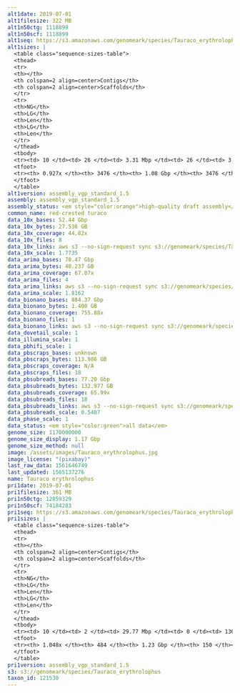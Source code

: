 ```yaml
---
alt1date: 2019-07-01
alt1filesize: 322 MB
alt1n50ctg: 1118899
alt1n50scf: 1118899
alt1seq: https://s3.amazonaws.com/genomeark/species/Tauraco_erythrolophus/bTauEry1/assembly_vgp_standard_1.5/bTauEry1.alt.asm.20190701.fasta.gz
alt1sizes: |
  <table class="sequence-sizes-table">
  <thead>
  <tr>
  <th></th>
  <th colspan=2 align=center>Contigs</th>
  <th colspan=2 align=center>Scaffolds</th>
  </tr>
  <tr>
  <th>NG</th>
  <th>LG</th>
  <th>Len</th>
  <th>LG</th>
  <th>Len</th>
  </tr>
  </thead>
  <tbody>
  <tr><td> 10 </td><td> 26 </td><td> 3.31 Mbp </td><td> 26 </td><td> 3.31 Mbp </td></tr>  <tr><td> 20 </td><td> 67 </td><td> 2.49 Mbp </td><td> 67 </td><td> 2.49 Mbp </td></tr>  <tr><td> 30 </td><td> 121 </td><td> 1.86 Mbp </td><td> 121 </td><td> 1.86 Mbp </td></tr>  <tr><td> 40 </td><td> 194 </td><td> 1.44 Mbp </td><td> 194 </td><td> 1.44 Mbp </td></tr>  <tr style="background-color:#cccccc;"><td> 50 </td><td> 286 </td><td> 1.12 Mbp </td><td> 286 </td><td> 1.12 Mbp </td></tr>  <tr><td> 60 </td><td> 405 </td><td> 0.85 Mbp </td><td> 405 </td><td> 0.85 Mbp </td></tr>  <tr><td> 70 </td><td> 570 </td><td> 0.57 Mbp </td><td> 570 </td><td> 0.57 Mbp </td></tr>  <tr><td> 80 </td><td> 875 </td><td> 0.24 Mbp </td><td> 875 </td><td> 0.24 Mbp </td></tr>  <tr><td> 90 </td><td> 2319 </td><td> 41.45 Kbp </td><td> 2319 </td><td> 41.45 Kbp </td></tr>  <tr><td> 100 </td><td> - </td><td> - </td><td> - </td><td> - </td></tr>  </tbody>
  <tfoot>
  <tr><th> 0.927x </th><th> 3476 </th><th> 1.08 Gbp </th><th> 3476 </th><th> 1.08 Gbp </th></tr>
  </tfoot>
  </table>
alt1version: assembly_vgp_standard_1.5
assembly: assembly_vgp_standard_1.5
assembly_status: <em style="color:orange">high-quality draft assembly</em>
common_name: red-crested turaco
data_10x_bases: 52.44 Gbp
data_10x_bytes: 27.536 GB
data_10x_coverage: 44.82x
data_10x_files: 8
data_10x_links: aws s3 --no-sign-request sync s3://genomeark/species/Tauraco_erythrolophus/bTauEry1/genomic_data/10x/ .<br>
data_10x_scale: 1.7735
data_arima_bases: 78.47 Gbp
data_arima_bytes: 40.237 GB
data_arima_coverage: 67.07x
data_arima_files: 4
data_arima_links: aws s3 --no-sign-request sync s3://genomeark/species/Tauraco_erythrolophus/bTauEry1/genomic_data/arima/ .<br>
data_arima_scale: 1.8162
data_bionano_bases: 884.37 Gbp
data_bionano_bytes: 1.400 GB
data_bionano_coverage: 755.88x
data_bionano_files: 1
data_bionano_links: aws s3 --no-sign-request sync s3://genomeark/species/Tauraco_erythrolophus/bTauEry1/genomic_data/bionano/ .<br>
data_dovetail_scale: 1
data_illumina_scale: 1
data_pbhifi_scale: 1
data_pbscraps_bases: unknown
data_pbscraps_bytes: 113.986 GB
data_pbscraps_coverage: N/A
data_pbscraps_files: 18
data_pbsubreads_bases: 77.20 Gbp
data_pbsubreads_bytes: 132.977 GB
data_pbsubreads_coverage: 65.99x
data_pbsubreads_files: 18
data_pbsubreads_links: aws s3 --no-sign-request sync s3://genomeark/species/Tauraco_erythrolophus/bTauEry1/genomic_data/pacbio/ . --exclude "*scraps.bam* --exclude "*ccs.bam*"<br>
data_pbsubreads_scale: 0.5407
data_phase_scale: 1
data_status: <em style="color:green">all data</em>
genome_size: 1170000000
genome_size_display: 1.17 Gbp
genome_size_method: null
image: /assets/images/Tauraco_erythrolophus.jpg
image_license: "(pixabay)"
last_raw_data: 1561646749
last_updated: 1565137276
name: Tauraco erythrolophus
pri1date: 2019-07-01
pri1filesize: 361 MB
pri1n50ctg: 12059329
pri1n50scf: 74184283
pri1seq: https://s3.amazonaws.com/genomeark/species/Tauraco_erythrolophus/bTauEry1/assembly_vgp_standard_1.5/bTauEry1.pri.asm.20190701.fasta.gz
pri1sizes: |
  <table class="sequence-sizes-table">
  <thead>
  <tr>
  <th></th>
  <th colspan=2 align=center>Contigs</th>
  <th colspan=2 align=center>Scaffolds</th>
  </tr>
  <tr>
  <th>NG</th>
  <th>LG</th>
  <th>Len</th>
  <th>LG</th>
  <th>Len</th>
  </tr>
  </thead>
  <tbody>
  <tr><td> 10 </td><td> 2 </td><td> 29.77 Mbp </td><td> 0 </td><td> 136.89 Mbp </td></tr>  <tr><td> 20 </td><td> 6 </td><td> 25.72 Mbp </td><td> 1 </td><td> 133.26 Mbp </td></tr>  <tr><td> 30 </td><td> 11 </td><td> 21.08 Mbp </td><td> 2 </td><td> 105.53 Mbp </td></tr>  <tr><td> 40 </td><td> 17 </td><td> 16.82 Mbp </td><td> 4 </td><td> 85.56 Mbp </td></tr>  <tr style="background-color:#cccccc;"><td> 50 </td><td> 26 </td><td style="background-color:#88ff88;"> 12.06 Mbp </td><td> 5 </td><td style="background-color:#88ff88;"> 74.18 Mbp </td></tr>  <tr><td> 60 </td><td> 37 </td><td> 8.83 Mbp </td><td> 7 </td><td> 64.10 Mbp </td></tr>  <tr><td> 70 </td><td> 52 </td><td> 6.40 Mbp </td><td> 9 </td><td> 41.93 Mbp </td></tr>  <tr><td> 80 </td><td> 74 </td><td> 4.42 Mbp </td><td> 13 </td><td> 24.08 Mbp </td></tr>  <tr><td> 90 </td><td> 109 </td><td> 2.50 Mbp </td><td> 18 </td><td> 19.05 Mbp </td></tr>  <tr><td> 100 </td><td> 184 </td><td> 0.90 Mbp </td><td> 27 </td><td> 8.80 Mbp </td></tr>  </tbody>
  <tfoot>
  <tr><th> 1.048x </th><th> 484 </th><th> 1.23 Gbp </th><th> 150 </th><th> 1.26 Gbp </th></tr>
  </tfoot>
  </table>
pri1version: assembly_vgp_standard_1.5
s3: s3://genomeark/species/Tauraco_erythrolophus
taxon_id: 121530
---
```

